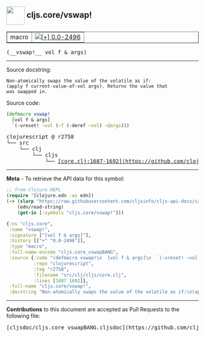 ## <img width="48px" valign="middle" src="http://i.imgur.com/Hi20huC.png"> cljs.core/vswap!

 <table border="1">
<tr>

<td>macro</td>
<td><a href="https://github.com/cljsinfo/cljs-api-docs/tree/0.0-2496"><img valign="middle" alt="[+] 0.0-2496" src="https://img.shields.io/badge/+-0.0--2496-lightgrey.svg"></a> </td>
</tr>
</table>

 <samp>
(__vswap!__ vol f & args)<br>
</samp>

---




Source docstring:

```
Non-atomically swaps the value of the volatile as if:
(apply f current-value-of-vol args). Returns the value that
was swapped in.
```

Source code:

```clj
(defmacro vswap!
  [vol f & args]
  `(-vreset! ~vol (~f (-deref ~vol) ~@args)))
```

 <pre>
clojurescript @ r2758
└── src
    └── clj
        └── cljs
            └── <ins>[core.clj:1687-1692](https://github.com/clojure/clojurescript/blob/r2758/src/clj/cljs/core.clj#L1687-L1692)</ins>
</pre>


---

__Meta__ - To retrieve the API data for this symbol:

```clj
;; from Clojure REPL
(require '[clojure.edn :as edn])
(-> (slurp "https://raw.githubusercontent.com/cljsinfo/cljs-api-docs/catalog/cljs-api.edn")
    (edn/read-string)
    (get-in [:symbols "cljs.core/vswap!"]))
```

```clj
{:ns "cljs.core",
 :name "vswap!",
 :signature ["[vol f & args]"],
 :history [["+" "0.0-2496"]],
 :type "macro",
 :full-name-encode "cljs.core_vswapBANG",
 :source {:code "(defmacro vswap!\n  [vol f & args]\n  `(-vreset! ~vol (~f (-deref ~vol) ~@args)))",
          :repo "clojurescript",
          :tag "r2758",
          :filename "src/clj/cljs/core.clj",
          :lines [1687 1692]},
 :full-name "cljs.core/vswap!",
 :docstring "Non-atomically swaps the value of the volatile as if:\n(apply f current-value-of-vol args). Returns the value that\nwas swapped in."}

```

---

__Contributions__ to this document are accepted as Pull Requests to the following file:

 <pre>
[cljsdoc/cljs.core_vswapBANG.cljsdoc](https://github.com/cljsinfo/cljs-api-docs/blob/master/cljsdoc/cljs.core_vswapBANG.cljsdoc)
</pre>

